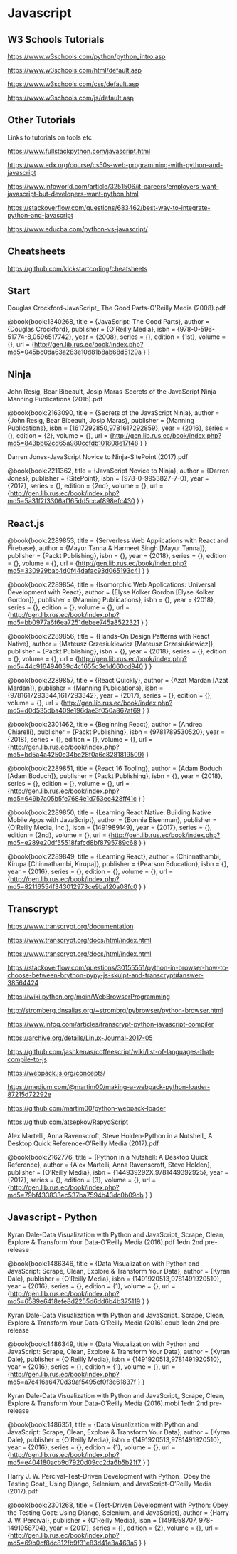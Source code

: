 # Javascript

## W3 Schools Tutorials

https://www.w3schools.com/python/python_intro.asp

https://www.w3schools.com/html/default.asp

https://www.w3schools.com/css/default.asp

https://www.w3schools.com/js/default.asp

## Other Tutorials

Links to tutorials on tools etc

https://www.fullstackpython.com/javascript.html

https://www.edx.org/course/cs50s-web-programming-with-python-and-javascript

https://www.infoworld.com/article/3251506/it-careers/employers-want-javascript-but-developers-want-python.html

https://stackoverflow.com/questions/683462/best-way-to-integrate-python-and-javascript

https://www.educba.com/python-vs-javascript/

## Cheatsheets

https://github.com/kickstartcoding/cheatsheets


## Start

Douglas Crockford-JavaScript_ The Good Parts-O'Reilly Media (2008).pdf

@book{book:1340268,
   title =     {JavaScript: The Good Parts},
   author =    {Douglas Crockford},
   publisher = {O'Reilly Media},
   isbn =      {978-0-596-51774-8,0596517742},
   year =      {2008},
   series =    {},
   edition =   {1st},
   volume =    {},
   url =       {http://gen.lib.rus.ec/book/index.php?md5=045bc0da63a283e10d81b8ab68d5129a }
}


## Ninja

John Resig, Bear Bibeault, Josip Maras-Secrets of the JavaScript Ninja-Manning Publications (2016).pdf

@book{book:2163090,
   title =     {Secrets of the JavaScript Ninja},
   author =    {John Resig, Bear Bibeault, Josip Maras},
   publisher = {Manning Publications},
   isbn =      {1617292850,9781617292859},
   year =      {2016},
   series =    {},
   edition =   {2},
   volume =    {},
   url =       {http://gen.lib.rus.ec/book/index.php?md5=843bb62cd65a980ccfdb101808e17f48 }
}

Darren Jones-JavaScript Novice to Ninja-SitePoint (2017).pdf

@book{book:2211362,
   title =     {JavaScript Novice to Ninja},
   author =    {Darren Jones},
   publisher = {SitePoint},
   isbn =      {978-0-9953827-7-0},
   year =      {2017},
   series =    {},
   edition =   {2nd},
   volume =    {},
   url =       {http://gen.lib.rus.ec/book/index.php?md5=5a31f2f3306af165dd5ccaf898efc430 }
}


## React.js

@book{book:2289853,
   title =     {Serverless Web Applications with React and Firebase},
   author =    {Mayur Tanna & Harmeet Singh [Mayur Tanna]},
   publisher = {Packt Publishing},
   isbn =      {},
   year =      {2018},
   series =    {},
   edition =   {},
   volume =    {},
   url =       {http://gen.lib.rus.ec/book/index.php?md5=330929bab4d0f44dafac93d065193c41 }
}

@book{book:2289854,
   title =     {Isomorphic Web Applications: Universal Development with React},
   author =    {Elyse Kolker Gordon [Elyse Kolker Gordon]},
   publisher = {Manning Publications},
   isbn =      {},
   year =      {2018},
   series =    {},
   edition =   {},
   volume =    {},
   url =       {http://gen.lib.rus.ec/book/index.php?md5=bb0977a6f6ea7251debee745a8522321 }
}

@book{book:2289856,
   title =     {Hands-On Design Patterns with React Native},
   author =    {Mateusz Grzesiukiewicz [Mateusz Grzesiukiewicz]},
   publisher = {Packt Publishing},
   isbn =      {},
   year =      {2018},
   series =    {},
   edition =   {},
   volume =    {},
   url =       {http://gen.lib.rus.ec/book/index.php?md5=44c916494039d4c1655c3e1d660cd940 }
}

@book{book:2289857,
   title =     {React Quickly},
   author =    {Azat Mardan [Azat Mardan]},
   publisher = {Manning Publications},
   isbn =      {9781617293344,1617293342},
   year =      {2017},
   series =    {},
   edition =   {},
   volume =    {},
   url =       {http://gen.lib.rus.ec/book/index.php?md5=d0d535dba409e196dae3f050a867af69 }
}

@book{book:2301462,
   title =     {Beginning React},
   author =    {Andrea Chiarelli},
   publisher = {Packt Publishing},
   isbn =      {9781789530520},
   year =      {2018},
   series =    {},
   edition =   {},
   volume =    {},
   url =       {http://gen.lib.rus.ec/book/index.php?md5=bd5a4a4250c34bc28f0a6c8281819509}
}

@book{book:2289851,
   title =     {React 16 Tooling},
   author =    {Adam Boduch [Adam Boduch]},
   publisher = {Packt Publishing},
   isbn =      {},
   year =      {2018},
   series =    {},
   edition =   {},
   volume =    {},
   url =       {http://gen.lib.rus.ec/book/index.php?md5=649b7a05b5fe7684e1d753ee428ff41c }
}

@book{book:2289850,
   title =     {Learning React Native: Building Native Mobile Apps with JavaScript},
   author =    {Bonnie Eisenman},
   publisher = {O’Reilly Media, Inc.},
   isbn =      {1491989149},
   year =      {2017},
   series =    {},
   edition =   {2nd},
   volume =    {},
   url =       {http://gen.lib.rus.ec/book/index.php?md5=e289e20df55518fafcd8bf8795789c68 }
}

@book{book:2289849,
   title =     {Learning React},
   author =    {Chinnathambi, Kirupa [Chinnathambi, Kirupa]},
   publisher = {Pearson Education},
   isbn =      {},
   year =      {2016},
   series =    {},
   edition =   {},
   volume =    {},
   url =       {http://gen.lib.rus.ec/book/index.php?md5=82116554f343012973ce9ba120a08fc0 }
}



## Transcrypt

https://www.transcrypt.org/documentation

https://www.transcrypt.org/docs/html/index.html

https://www.transcrypt.org/docs/html/index.html

https://stackoverflow.com/questions/30155551/python-in-browser-how-to-choose-between-brython-pypy-js-skulpt-and-transcrypt#answer-38564424

https://wiki.python.org/moin/WebBrowserProgramming

http://stromberg.dnsalias.org/~strombrg/pybrowser/python-browser.html

https://www.infoq.com/articles/transcrypt-python-javascript-compiler

https://archive.org/details/Linux-Journal-2017-05

https://github.com/jashkenas/coffeescript/wiki/list-of-languages-that-compile-to-js

https://webpack.js.org/concepts/

https://medium.com/@martim00/making-a-webpack-python-loader-87215d72292e

https://github.com/martim00/python-webpack-loader

https://github.com/atsepkov/RapydScript

Alex Martelli, Anna Ravenscroft, Steve Holden-Python in a Nutshell_ A Desktop Quick Reference-O’Reilly Media (2017).pdf

@book{book:2162776,
   title =     {Python in a Nutshell: A Desktop Quick Reference},
   author =    {Alex Martelli, Anna Ravenscroft, Steve Holden},
   publisher = {O’Reilly Media},
   isbn =      {144939292X,9781449392925},
   year =      {2017},
   series =    {},
   edition =   {3},
   volume =    {},
   url =       {http://gen.lib.rus.ec/book/index.php?md5=79bf433833ec537ba7594b43dc0b09cb }
}


## Javascript - Python

Kyran Dale-Data Visualization with Python and JavaScript_ Scrape, Clean, Explore & Transform Your Data-O’Reilly Media (2016).pdf 1edn 2nd pre-release

@book{book:1486346,
   title =     {Data Visualization with Python and JavaScript: Scrape, Clean, Explore & Transform Your Data},
   author =    {Kyran Dale},
   publisher = {O’Reilly Media},
   isbn =      {1491920513,9781491920510},
   year =      {2016},
   series =    {},
   edition =   {1},
   volume =    {},
   url =       {http://gen.lib.rus.ec/book/index.php?md5=6589e6418efe8d2255d6dd6b4b375119 }
}

Kyran Dale-Data Visualization with Python and JavaScript_ Scrape, Clean, Explore & Transform Your Data-O’Reilly Media (2016).epub 1edn 2nd pre-release

@book{book:1486349,
   title =     {Data Visualization with Python and JavaScript: Scrape, Clean, Explore & Transform Your Data},
   author =    {Kyran Dale},
   publisher = {O’Reilly Media},
   isbn =      {1491920513,9781491920510},
   year =      {2016},
   series =    {},
   edition =   {1},
   volume =    {},
   url =       {http://gen.lib.rus.ec/book/index.php?md5=a7c416a6470d39af5495ef0f3e61837f }
}

Kyran Dale-Data Visualization with Python and JavaScript_ Scrape, Clean, Explore & Transform Your Data-O’Reilly Media (2016).mobi 1edn 2nd pre-release

@book{book:1486351,
   title =     {Data Visualization with Python and JavaScript: Scrape, Clean, Explore & Transform Your Data},
   author =    {Kyran Dale},
   publisher = {O’Reilly Media},
   isbn =      {1491920513,9781491920510},
   year =      {2016},
   series =    {},
   edition =   {1},
   volume =    {},
   url =       {http://gen.lib.rus.ec/book/index.php?md5=e404180acb9d7920d09cc2da6b5b21f7 }
}

Harry J. W. Percival-Test-Driven Development with Python_ Obey the Testing Goat_ Using Django, Selenium, and JavaScript-O’Reilly Media (2017).pdf

@book{book:2301268,
   title =     {Test-Driven Development with Python: Obey the Testing Goat: Using Django, Selenium, and JavaScript},
   author =    {Harry J. W. Percival},
   publisher = {O’Reilly Media},
   isbn =      {1491958707, 978-1491958704},
   year =      {2017},
   series =    {},
   edition =   {2},
   volume =    {},
   url =       {http://gen.lib.rus.ec/book/index.php?md5=69b0cf8dc812fb9f31e83d41e3a463a5 }
}



